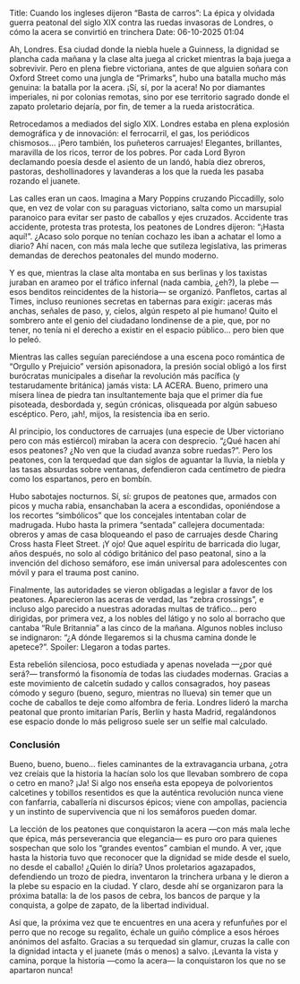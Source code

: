 Title: Cuando los ingleses dijeron “Basta de carros”: La épica y olvidada guerra peatonal del siglo XIX contra las ruedas invasoras de Londres, o cómo la acera se convirtió en trinchera
Date: 06-10-2025 01:04

Ah, Londres. Esa ciudad donde la niebla huele a Guinness, la dignidad se plancha cada mañana y la clase alta juega al cricket mientras la baja juega a sobrevivir. Pero en plena fiebre victoriana, antes de que alguien soñara con Oxford Street como una jungla de “Primarks”, hubo una batalla mucho más genuina: la batalla por la acera. ¡Sí, sí, por la acera! No por diamantes imperiales, ni por colonias remotas, sino por ese territorio sagrado donde el zapato proletario dejaría, por fin, de temer a la rueda aristocrática.

Retrocedamos a mediados del siglo XIX. Londres estaba en plena explosión demográfica y de innovación: el ferrocarril, el gas, los periódicos chismosos... ¡Pero también, los puñeteros carruajes! Elegantes, brillantes, maravilla de los ricos, terror de los pobres. Por cada Lord Byron declamando poesía desde el asiento de un landó, había diez obreros, pastoras, deshollinadores y lavanderas a los que la rueda les pasaba rozando el juanete.

Las calles eran un caos. Imagina a Mary Poppins cruzando Piccadilly, solo que, en vez de volar con su paraguas victoriano, salta como un marsupial paranoico para evitar ser pasto de caballos y ejes cruzados. Accidente tras accidente, protesta tras protesta, los peatones de Londres dijeron: “¡Hasta aquí!”. ¿Acaso solo porque no tenían cochazo les iban a achatar el lomo a diario? Ahí nacen, con más mala leche que sutileza legislativa, las primeras demandas de derechos peatonales del mundo moderno.

Y es que, mientras la clase alta montaba en sus berlinas y los taxistas juraban en arameo por el tráfico infernal (nada cambia, ¿eh?), la plebe —esos benditos reincidentes de la historia— se organizó. Panfletos, cartas al Times, incluso reuniones secretas en tabernas para exigir: ¡aceras más anchas, señales de paso, y, cielos, algún respeto al pie humano! Quito el sombrero ante el genio del ciudadano londinense de a pie, que, por no tener, no tenía ni el derecho a existir en el espacio público... pero bien que lo peleó.

Mientras las calles seguían pareciéndose a una escena poco romántica de “Orgullo y Prejuicio” versión apisonadora, la presión social obligó a los first burócratas municipales a diseñar la revolución más pacífica (y testarudamente británica) jamás vista: LA ACERA. Bueno, primero una mísera línea de piedra tan insultantemente baja que el primer día fue pisoteada, desbordada y, según crónicas, olisqueada por algún sabueso escéptico. Pero, ¡ah!, mijos, la resistencia iba en serio.

Al principio, los conductores de carruajes (una especie de Uber victoriano pero con más estiércol) miraban la acera con desprecio. “¿Qué hacen ahí esos peatones? ¿No ven que la ciudad avanza sobre ruedas?”. Pero los peatones, con la terquedad que dan siglos de aguantar la lluvia, la niebla y las tasas absurdas sobre ventanas, defendieron cada centímetro de piedra como los espartanos, pero en bombín.

Hubo sabotajes nocturnos. Sí, sí: grupos de peatones que, armados con picos y mucha rabia, ensanchaban la acera a escondidas, oponiéndose a los recortes “simbólicos” que los concejales intentaban colar de madrugada. Hubo hasta la primera “sentada” callejera documentada: obreros y amas de casa bloqueando el paso de carruajes desde Charing Cross hasta Fleet Street. ¡Y ojo! Que aquel espíritu de barricada dio lugar, años después, no solo al código británico del paso peatonal, sino a la invención del dichoso semáforo, ese imán universal para adolescentes con móvil y para el trauma post canino.

Finalmente, las autoridades se vieron obligadas a legislar a favor de los peatones. Aparecieron las aceras de verdad, las “zebra crossings”, e incluso algo parecido a nuestras adoradas multas de tráfico… pero dirigidas, por primera vez, a los nobles del látigo y no solo al borracho que cantaba “Rule Britannia” a las cinco de la mañana. Algunos nobles incluso se indignaron: “¿A dónde llegaremos si la chusma camina donde le apetece?”. Spoiler: Llegaron a todas partes.

Esta rebelión silenciosa, poco estudiada y apenas novelada —¿por qué será?— transformó la fisonomía de todas las ciudades modernas. Gracias a este movimiento de calcetín sudado y callos consagrados, hoy paseas cómodo y seguro (bueno, seguro, mientras no llueva) sin temer que un coche de caballos te deje como alfombra de feria. Londres lideró la marcha peatonal que pronto imitarían París, Berlín y hasta Madrid, regalándonos ese espacio donde lo más peligroso suele ser un selfie mal calculado.

### Conclusión
Bueno, bueno, bueno… fieles caminantes de la extravagancia urbana, ¿otra vez creíais que la historia la hacían solo los que llevaban sombrero de copa o cetro en mano? ¡Ja! Si algo nos enseña esta epopeya de polvorientos calcetines y tobillos resentidos es que la auténtica revolución nunca viene con fanfarria, caballería ni discursos épicos; viene con ampollas, paciencia y un instinto de supervivencia que ni los semáforos pueden domar.

La lección de los peatones que conquistaron la acera —con más mala leche que épica, más perseverancia que elegancia— es puro oro para quienes sospechan que solo los “grandes eventos” cambian el mundo. A ver, ¡que hasta la historia tuvo que reconocer que la dignidad se mide desde el suelo, no desde el caballo! ¿Quién lo diría? Unos proletarios agazapados, defendiendo un trozo de piedra, inventaron la trinchera urbana y le dieron a la plebe su espacio en la ciudad. Y claro, desde ahí se organizaron para la próxima batalla: la de los pasos de cebra, los bancos de parque y la conquista, a golpe de zapato, de la libertad individual.

Así que, la próxima vez que te encuentres en una acera y refunfuñes por el perro que no recoge su regalito, échale un guiño cómplice a esos héroes anónimos del asfalto. Gracias a su terquedad sin glamur, cruzas la calle con la dignidad intacta y el juanete (más o menos) a salvo. ¡Levanta la vista y camina, porque la historia —como la acera— la conquistaron los que no se apartaron nunca!